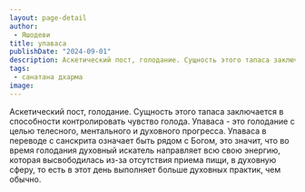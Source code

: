 ```yaml
---
layout: page-detail
author:
 - Яшодеви
title: упаваса
publishDate: "2024-09-01"
description: Аскетический пост, голодание. Сущность этого тапаса заключается в способности контролировать чувство голода. Упаваса - это голодание с целью телесного, ментального и духовного прогресса. Упаваса в переводе с санскрита означает быть рядом с Богом, это значит, что во время голодания духовный искатель направляет всю свою энергию, которая высвободилась из-за отсутствия приема пищи, в духовную сферу, то есть в этот день выполняет больше духовных практик, чем обычно.
tags:
 - санатана дхарма
image: 
---
```


Аскетический пост, голодание. Сущность этого тапаса заключается в способности контролировать чувство голода. Упаваса - это голодание с целью телесного, ментального и духовного прогресса. Упаваса в переводе с санскрита означает быть рядом с Богом, это значит, что во время голодания духовный искатель направляет всю свою энергию, которая высвободилась из-за отсутствия приема пищи, в духовную сферу, то есть в этот день выполняет больше духовных практик, чем обычно.

